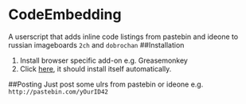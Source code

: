 # CodeEmbedding
A userscript that adds inline code listings from pastebin and ideone to
russian imageboards `2ch` and `dobrochan`
##Installation
1. Install browser specific add-on e.g. Greasemonkey
2. Click [here](https://github.com/tagener-noisu/CodeEmbedding/raw/master/CodeEmbedding.user.js), it should install itself automatically.

##Posting
Just post some ulrs from pastebin or ideone e.g. `http://pastebin.com/yOurID42`
